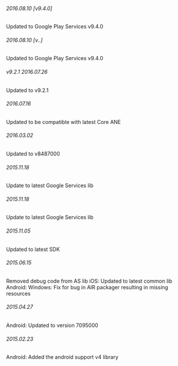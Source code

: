 

###### 2016.08.10 [v9.4.0]

Updated to Google Play Services v9.4.0


###### 2016.08.10 [v..]

Updated to Google Play Services v9.4.0


###### v9.2.1 2016.07.26

Updated to v9.2.1


######  2016.07.16

Updated to be compatible with latest Core ANE


###### 2016.03.02

Updated to v8487000



###### 2015.11.18

Update to latest Google Services lib


###### 2015.11.18

Update to latest Google Services lib


###### 2015.11.05

Updated to latest SDK


###### 2015.06.15

Removed debug code from AS lib
iOS: Updated to latest common lib
Android: Windows: Fix for bug in AIR packager resulting in missing resources


###### 2015.04.27

Android: Updated to version 7095000


###### 2015.02.23

Android: Added the android support v4 library
